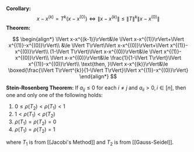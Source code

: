 **Corollary:**
$$
x-x^{(k)}=T^{k}(x-x^{(0)})\Leftrightarrow\lVert x-x^{(k)}\rVert\le\lVert T\rVert^{k}\lVert x-x^{(0)}\rVert
$$
**Theorem:**

$$
\begin{align*}
\lVert x-x^{(k-1)}\rVert&\le \lVert x-x^{(1)}\rVert+\lVert x^{(1)}-x^{(0)}\rVert\\
&\le \lVert T\rVert\lVert x-x^{(0)}\rVert+\lVert x^{(1)}-x^{(0)}\rVert\\
(1-\lVert T\rVert)\lVert x-x^{(0)}\rVert&\le \lVert x^{(1)}-x^{(0)}\rVert\\
\lVert x-x^{(0)}\rVert&\le \frac{1}{1-\lVert T\rVert}\lVert x^{(1)}-x^{(0)}\rVert\\
\text{then, }\lVert x-x^{(k)}\rVert&\le \boxed{\frac{\lVert T\rVert^{k}}{1-\lVert T\rVert}\lVert x^{(1)}-x^{(0)}\rVert}
\end{align*}
$$


**Stein-Rosenberg Theorem:** If $a_{ij}\le0$ for each $i\ne j$ and $a_{ii}>0,i\in[n]$, then one and only one of the following holds:
1) $0\le\rho(T_{2})<\rho(T_{1})<1$
2) $1<\rho(T_{1})<\rho(T_{2})$
3) $\rho(T_{1})=\rho(T_{2})=0$
4) $\rho(T_{1})=\rho(T_{2})=1$

where $T_{1}$ is from [[Jacobi's Method]] and $T_{2}$ is from [[Gauss-Seidel]].